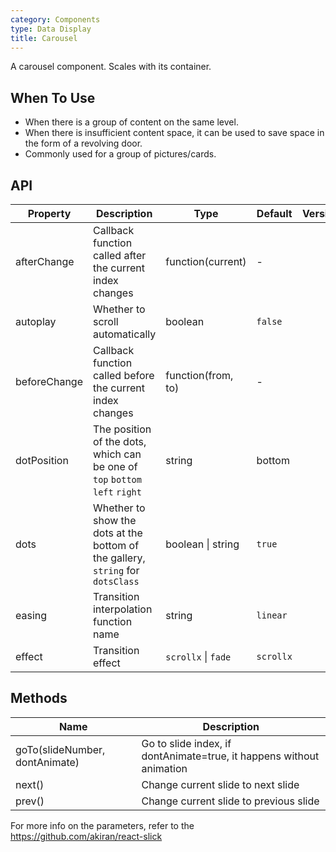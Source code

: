 ```yaml
---
category: Components
type: Data Display
title: Carousel
---
```


A carousel component. Scales with its container.

## When To Use

- When there is a group of content on the same level.
- When there is insufficient content space, it can be used to save space in the form of a revolving door.
- Commonly used for a group of pictures/cards.

## API

| Property | Description | Type | Default | Version |
| --- | --- | --- | --- | --- |
| afterChange | Callback function called after the current index changes | function(current) | - |  |
| autoplay | Whether to scroll automatically | boolean | `false` |  |
| beforeChange | Callback function called before the current index changes | function(from, to) | - |  |
| dotPosition | The position of the dots, which can be one of `top` `bottom` `left` `right` | string | bottom |  |
| dots | Whether to show the dots at the bottom of the gallery, `string` for `dotsClass`  | boolean \| string | `true` |  |
| easing | Transition interpolation function name | string | `linear` |  |
| effect | Transition effect | `scrollx` \| `fade` | `scrollx` |  |

## Methods

| Name | Description |
| --- | --- |
| goTo(slideNumber, dontAnimate) | Go to slide index, if dontAnimate=true, it happens without animation |
| next() | Change current slide to next slide |
| prev() | Change current slide to previous slide |

For more info on the parameters, refer to the <https://github.com/akiran/react-slick>
